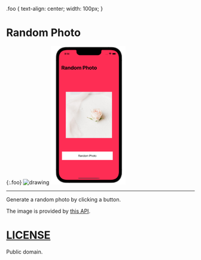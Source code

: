 .foo {
  text-align: center;
  width: 100px;
}

# Random Photo

{:.foo}
![drawing](drawing.jpg)
<img src="demo.png" alt="iphone13pro" width="200"/>

---

Generate a random photo by clicking a button.

The image is provided by [this API](https://source.unsplash.com/random/600x600).

# [LICENSE](./license.md)

Public domain.
